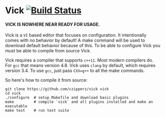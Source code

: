 # Vick [![Build Status](https://travis-ci.org/czipperz/vick.svg)](https://travis-ci.org/czipperz/vick)

#### VICK IS NOWHERE NEAR READY FOR USAGE.

Vick is a `VI` based editor that focuses on configuration.  It
intentionally comes with no behavior by default!  A make command will
be used to download default behavior because of this.  To be able to
configure Vick you must be able to compile from source Vick.

Vick requires a compiler that supports `c++11`.  Most modern compilers
do.  For `gcc` that means version 4.8.  Vick uses `clang` by default,
which requires version 3.4.  To use `gcc`, just pass `CXX=g++` to all
the make commands.

So here's how to compile it from source:

    git clone https://github.com/czipperz/vick vick
    cd vick
    ./configure  # setup Makefile and download basic plugins
    make         # compile `vick` and all plugins installed and make an executable
    make test    # run test suite
